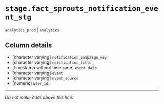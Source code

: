 # `stage.fact_sprouts_notification_event_stg`
`analytics_prod` | `analytics`

## Column details
* [character varying] `notification_campaign_key`
* [character varying] `notification_title`
* [timestamp without time zone] `event_date`
* [character varying] `event`
* [character varying] `event_source`
* [numeric]   `user_id`

-------------------------------------------------------------------------------
*Do not make edits above this line.*
